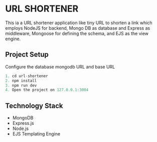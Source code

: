 # URL SHORTENER

This ia a URL shortener application like tiny URL to shorten a link which employs NodeJS for backend, Mongo DB as database and Express as middleware, Mongoose for defining the schema, and EJS as the view engine.
## Project Setup
Configure the database mongodb URL and base URL
```javascript
1. cd url-shortener
2. npm install
3. npm run dev
4. Open the project on 127.0.0.1:3004
```

## Technology Stack

- MongoDB
- Express.js
- Node.js
- EJS Templating Engine
